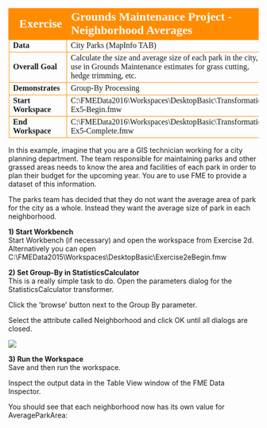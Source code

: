 <!--Exercise Section-->
<!--NB: In GitBook world we don't give a number to exercises-->

<table style="border-spacing: 0px;border-collapse: collapse;font-family:serif">
<tr>
<td style="vertical-align:middle;background-color:darkorange;border: 2px solid darkorange">
<i class="fa fa-cogs fa-lg fa-pull-left fa-fw" style="color:white;padding-right: 12px;vertical-align:text-top"></i>
<span style="color:white;font-size:x-large;font-weight: bold">Exercise</span>
</td>
<td style="border: 2px solid darkorange;background-color:darkorange;color:white">
<span style="color:white;font-size:x-large;font-weight: bold">Grounds Maintenance Project - Neighborhood Averages</span>
</td>
</tr>

<tr>
<td style="border: 1px solid darkorange; font-weight: bold">Data</td>
<td style="border: 1px solid darkorange">City Parks (MapInfo TAB)</td>
</tr>

<tr>
<td style="border: 1px solid darkorange; font-weight: bold">Overall Goal</td>
<td style="border: 1px solid darkorange">Calculate the size and average size of each park in the city, to use in Grounds Maintenance estimates for grass cutting, hedge trimming, etc.</td>
</tr>

<tr>
<td style="border: 1px solid darkorange; font-weight: bold">Demonstrates</td>
<td style="border: 1px solid darkorange">Group-By Processing</td>
</tr>

<tr>
<td style="border: 1px solid darkorange; font-weight: bold">Start Workspace</td>
<td style="border: 1px solid darkorange">C:\FMEData2016\Workspaces\DesktopBasic\Transformation-Ex5-Begin.fmw</td>
</tr>

<tr>
<td style="border: 1px solid darkorange; font-weight: bold">End Workspace</td>
<td style="border: 1px solid darkorange">C:\FMEData2016\Workspaces\DesktopBasic\Transformation-Ex5-Complete.fmw</td>
</tr>

</table>



In this example, imagine that you are a GIS technician working for a city planning department. The team responsible for maintaining parks and other grassed areas needs to know the area and facilities of each park in order to plan their budget for the upcoming year. You are to use FME to provide a dataset of this information.

The parks team has decided that they do not want the average area of park for the city as a whole. Instead they want the average size of park in each neighborhood.

**1) Start Workbench**</br>
Start Workbench (if necessary) and open the workspace from Exercise 2d. Alternatively you can open C:\FMEData2015\Workspaces\DesktopBasic\Exercise2eBegin.fmw


**2) Set Group-By in StatisticsCalculator**</br>
This is a really simple task to do. Open the parameters dialog for the StatisticsCalculator transformer.

Click the 'browse' button next to the Group By parameter.

Select the attribute called Neighborhood and click OK until all dialogs are closed.

![](https://raw.githubusercontent.com/FMEEvangelist/FME-Desktop-Basic-Training-Manual-Images/master/Img2.59.GroupByStatisticsCalculator.jpg)


**3) Run the Workspace**</br>
Save and then run the workspace.

Inspect the output data in the Table View window of the FME Data Inspector.

You should see that each neighborhood now has its own value for AverageParkArea: